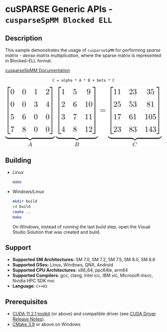 # cuSPARSE Generic APIs - `cusparseSpMM Blocked ELL`

## Description

This sample demonstrates the usage of `cusparseSpMM` for performing *sparse matrix - dense matrix multiplication*, where the sparse matrix is represented in Blocked-ELL format.

[cusparseSpMM Documentation](https://docs.nvidia.com/cuda/cusparse/index.html#cusparse-generic-function-spmm)

<center>

`C = alpha * A * B + beta * C`

![](spmm_blockedell.svg)
</center>

## Building

* Linux
    ```bash
    make
    ```

* Windows/Linux
    ```bash
    mkdir build
    cd build
    cmake ..
    make
    ```
    On Windows, instead of running the last build step, open the Visual Studio Solution that was created and build.

## Support

* **Supported SM Architectures:** SM 7.0, SM 7.2, SM 7.5, SM 8.0, SM 8.6
* **Supported OSes:** Linux, Windows, QNX, Android
* **Supported CPU Architectures**: x86_64, ppc64le, arm64
* **Supported Compilers**: gcc, clang, Intel icc, IBM xlc, Microsoft msvc, Nvidia HPC SDK nvc
* **Language**: `C++03`

## Prerequisites

* [CUDA 11.2.1 toolkit](https://developer.nvidia.com/cuda-downloads) (or above) and compatible driver (see [CUDA Driver Release Notes](https://docs.nvidia.com/cuda/cuda-toolkit-release-notes/index.html#cuda-major-component-versions)).
* [CMake 3.9](https://cmake.org/download/) or above on Windows
